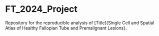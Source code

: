 # FT_2024_Project
Repository for the reproducible analysis of [Title]{Single Cell and Spatial Atlas of Healthy Fallopian Tube and Premalignant Lesions}.
